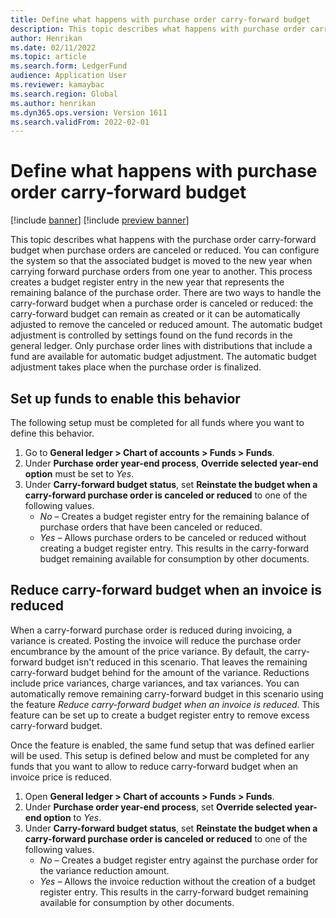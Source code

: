 ```yaml
---
title: Define what happens with purchase order carry-forward budget
description: This topic describes what happens with purchase order carry-forward budget when purchase orders are canceled or reduced. You can configure the system so that the associated budget is moved to the new year when carrying forward purchase orders from one year to another.
author: Henrikan
ms.date: 02/11/2022
ms.topic: article
ms.search.form: LedgerFund
audience: Application User
ms.reviewer: kamaybac
ms.search.region: Global
ms.author: henrikan
ms.dyn365.ops.version: Version 1611
ms.search.validFrom: 2022-02-01
---
```


# Define what happens with purchase order carry-forward budget

[!include [banner](../includes/banner.md)]
[!include [preview banner](../includes/preview-banner.md)]
<!-- What part of this is in preview? What version includes it? -->

This topic describes what happens with the purchase order carry-forward budget when purchase orders are canceled or reduced. You can configure the system so that the associated budget is moved to the new year when carrying forward purchase orders from one year to another. This process creates a budget register entry in the new year that represents the remaining balance of the purchase order. There are two ways to handle the carry-forward budget when a purchase order is canceled or reduced: the carry-forward budget can remain as created or it can be automatically adjusted to remove the canceled or reduced amount. The automatic budget adjustment is controlled by settings found on the fund records in the general ledger. Only purchase order lines with distributions that include a fund are available for automatic budget adjustment. The automatic budget adjustment takes place when the purchase order is finalized.

## Set up funds to enable this behavior
<!-- What do we mean by "this behavior"? -->
The following setup must be completed for all funds where you want to define this behavior.

1. Go to **General ledger \> Chart of accounts \> Funds \> Funds**.
1. Under **Purchase order year-end process**, **Override selected year-end option** must be set to *Yes*.
1. Under **Carry-forward budget status**, set **Reinstate the budget when a carry-forward purchase order is canceled or reduced** to one of the following values.
   - *No* – Creates a budget register entry for the remaining balance of purchase orders that have been canceled or reduced.
   - *Yes* – Allows purchase orders to be canceled or reduced without creating a budget register entry. This results in the carry-forward budget remaining available for consumption by other documents.

## Reduce carry-forward budget when an invoice is reduced

When a carry-forward purchase order is reduced during invoicing, a variance is created. Posting the invoice will reduce the purchase order encumbrance by the amount of the price variance. By default, the carry-forward budget isn't reduced in this scenario. That leaves the remaining carry-forward budget behind for the amount of the variance. Reductions include price variances, charge variances, and tax variances. You can automatically remove remaining carry-forward budget in this scenario using the feature *Reduce carry-forward budget when an invoice is reduced*. This feature can be set up to create a budget register entry to remove excess carry-forward budget. <!-- Where is this feature? Do we need to enable it in feature management? I couldn't find it there. -->

Once the feature is enabled, the same fund setup that was defined earlier will be used. This setup is defined below and must be completed for any funds that you want to allow to reduce carry-forward budget when an invoice price is reduced.

1. Open **General ledger \> Chart of accounts \> Funds \> Funds**.
1. Under **Purchase order year-end process**, set **Override selected year-end option** to *Yes*.
1. Under **Carry-forward budget status**, set **Reinstate the budget when a carry-forward purchase order is canceled or reduced** to one of the following values.
   - *No* – Creates a budget register entry against the purchase order for the variance reduction amount.
   - *Yes* – Allows the invoice reduction without the creation of a budget register entry. This results in the carry-forward budget remaining available for consumption by other documents.

<!-- This seems to repeat the previous section. What is going on? -->